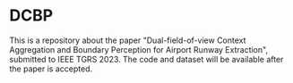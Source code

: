 # DCBP
This is a repository about the paper "Dual-field-of-view Context Aggregation and Boundary Perception for Airport Runway Extraction", submitted to IEEE TGRS 2023.
The code and dataset will be available after the paper is accepted.
